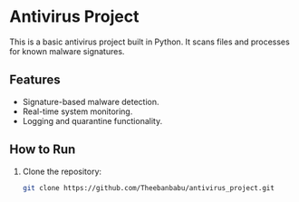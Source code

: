 # Antivirus Project

This is a basic antivirus project built in Python. It scans files and processes for known malware signatures.

## Features
- Signature-based malware detection.
- Real-time system monitoring.
- Logging and quarantine functionality.

## How to Run
1. Clone the repository:
   ```bash
   git clone https://github.com/Theebanbabu/antivirus_project.git
